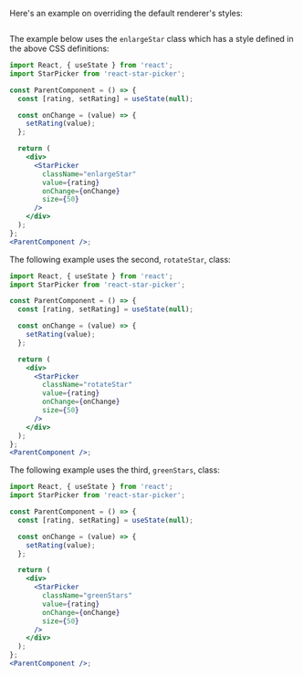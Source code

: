 Here's an example on overriding the default renderer's styles:

```css { "file": "../Examples_overrides.css", "static": "true" }
```

The example below uses the `enlargeStar` class which has a style defined in the above CSS definitions:

```jsx noeditor
import React, { useState } from 'react';
import StarPicker from 'react-star-picker';

const ParentComponent = () => {
  const [rating, setRating] = useState(null);

  const onChange = (value) => {
    setRating(value);
  };

  return (
    <div>
      <StarPicker
        className="enlargeStar"
        value={rating}
        onChange={onChange}
        size={50}
      />
    </div>
  );
};
<ParentComponent />;
```

The following example uses the second, `rotateStar`, class:

```jsx noeditor
import React, { useState } from 'react';
import StarPicker from 'react-star-picker';

const ParentComponent = () => {
  const [rating, setRating] = useState(null);

  const onChange = (value) => {
    setRating(value);
  };

  return (
    <div>
      <StarPicker
        className="rotateStar"
        value={rating}
        onChange={onChange}
        size={50}
      />
    </div>
  );
};
<ParentComponent />;
```

The following example uses the third, `greenStars`, class:

```jsx noeditor
import React, { useState } from 'react';
import StarPicker from 'react-star-picker';

const ParentComponent = () => {
  const [rating, setRating] = useState(null);

  const onChange = (value) => {
    setRating(value);
  };

  return (
    <div>
      <StarPicker
        className="greenStars"
        value={rating}
        onChange={onChange}
        size={50}
      />
    </div>
  );
};
<ParentComponent />;
```

